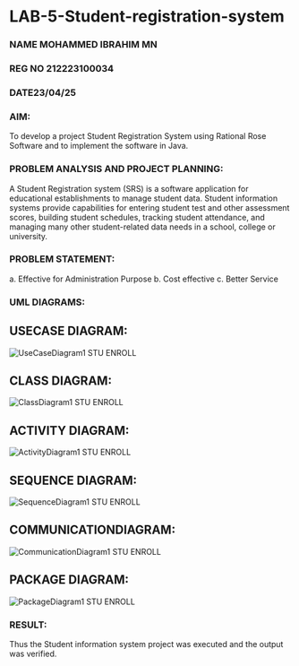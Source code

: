 # LAB-5-Student-registration-system
### NAME MOHAMMED IBRAHIM MN 
### REG NO 212223100034
### DATE23/04/25

### AIM:

To develop a project Student Registration System using Rational Rose Software and to
implement the software in Java.

### PROBLEM ANALYSIS AND PROJECT PLANNING:

A Student Registration system (SRS) is a software application for educational
establishments to manage student data. Student information systems provide capabilities for
entering student test and other assessment scores, building student schedules, tracking student
attendance, and managing many other student-related data needs in a school, college or
university.

### PROBLEM STATEMENT:

a. Effective for Administration Purpose
b. Cost effective
c. Better Service

### UML DIAGRAMS:

## USECASE DIAGRAM:

![UseCaseDiagram1 STU ENROLL](https://github.com/22008686/LAB-5-Student-registration-system/assets/118916413/ce65fd3f-70fc-4016-bca7-b3e6be929025)

## CLASS DIAGRAM:

![ClassDiagram1 STU ENROLL](https://github.com/22008686/LAB-5-Student-registration-system/assets/118916413/bbf662b5-2fe1-4079-abab-1c0ceea8f55c)

## ACTIVITY DIAGRAM:

![ActivityDiagram1 STU ENROLL](https://github.com/22008686/LAB-5-Student-registration-system/assets/118916413/98da1e2d-3a4c-433e-a447-1a9a4932585d)

## SEQUENCE DIAGRAM:

![SequenceDiagram1 STU ENROLL](https://github.com/22008686/LAB-5-Student-registration-system/assets/118916413/245ca9de-cd33-4395-94f0-9db0b7cd80b8)

## COMMUNICATIONDIAGRAM:

![CommunicationDiagram1 STU ENROLL](https://github.com/22008686/LAB-5-Student-registration-system/assets/118916413/9b3f6c1d-1240-4287-a5c5-f179876957e8)

## PACKAGE DIAGRAM:

![PackageDiagram1 STU ENROLL](https://github.com/22008686/LAB-5-Student-registration-system/assets/118916413/cec38a45-0ceb-4a14-a2f3-421e43fea09e)

### RESULT:

Thus the Student information system project was executed and the output was
verified.
